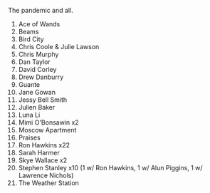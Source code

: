 The pandemic and all.

1. Ace of Wands
1. Beams
1. Bird City
1. Chris Coole & Julie Lawson
1. Chris Murphy
1. Dan Taylor
1. David Corley
1. Drew Danburry
1. Guante
1. Jane Gowan
1. Jessy Bell Smith
1. Julien Baker
1. Luna Li
1. Mimi O'Bonsawin x2
1. Moscow Apartment
1. Praises
1. Ron Hawkins x22
1. Sarah Harmer
1. Skye Wallace x2
1. Stephen Stanley x10 (1 w/ Ron Hawkins, 1 w/ Alun Piggins, 1 w/ Lawrence Nichols)
1. The Weather Station